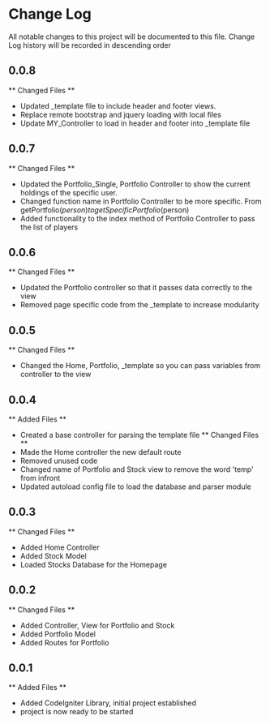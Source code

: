 # Change Log
All notable changes to this project will be documented to this file.
Change Log history will be recorded in descending order

## 0.0.8
** Changed Files **
- Updated _template file to include header and footer views.
- Replace remote bootstrap and jquery loading with local files
- Update MY_Controller to load in header and footer into _template file

## 0.0.7
** Changed Files **
- Updated the Portfolio_Single, Portfolio Controller to show the current holdings of the specific user.
- Changed function name in Portfolio Controller to be more specific. From getPortfolio($person) to getSpecificPortfolio($person)
- Added functionality to the index method of Portfolio Controller to pass the list of players

## 0.0.6
** Changed Files **
- Updated the Portfolio controller so that it passes data correctly to the view
- Removed page specific code from the _template to increase modularity

## 0.0.5
** Changed Files **
- Changed the Home, Portfolio, _template so you can pass variables from controller to the view

## 0.0.4
** Added Files **
- Created a base controller for parsing the template file
** Changed Files **
- Made the Home controller the new default route
- Removed unused code
- Changed name of Portfolio and Stock view to remove the word 'temp' from infront
- Updated autoload config file to load the database and parser module

## 0.0.3
** Changed Files **
- Added Home Controller
- Added Stock Model
- Loaded Stocks Database for the Homepage

## 0.0.2
** Changed Files **
- Added Controller, View for Portfolio and Stock
- Added Portfolio Model
- Added Routes for Portfolio

## 0.0.1
** Added Files **
- Added CodeIgniter Library, initial project established
- project is now ready to be started
